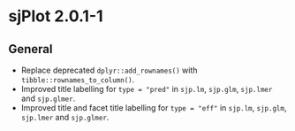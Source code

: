 # sjPlot 2.0.1-1

## General

* Replace deprecated `dplyr::add_rownames()` with `tibble::rownames_to_column()`.
* Improved title labelling for `type = "pred"` in `sjp.lm`, `sjp.glm`, `sjp.lmer` and `sjp.glmer`.
* Improved title and facet title labelling for `type = "eff"` in `sjp.lm`, `sjp.glm`, `sjp.lmer` and `sjp.glmer`.
